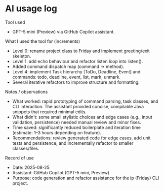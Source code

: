 # AI usage log

Tool used
- GPT-5 mini (Preview) via GitHub Copilot assistant.

What I used the tool for (increments)
- Level 0: rename project class to Friday and implement greeting/exit skeleton.
- Level 1: add echo behaviour and refactor listen loop into listen().
- Added command dispatch map (command -> method).
- Level 4: implement Task hierarchy (ToDo, Deadline, Event) and commands: todo, deadline, event, list, mark, unmark.
- Several iterative refactors to improve structure and formatting.

Notes / observations
- What worked: rapid prototyping of command parsing, task classes, and CLI interaction. The assistant provided concise, compilable Java snippets that required minimal edits.
- What didn't: some small stylistic choices and edge cases (e.g., input validation, persistence) needed manual review and minor fixes.
- Time saved: significantly reduced boilerplate and iteration time (estimate: 1–3 hours depending on feature).
- Recommendations: review generated code for edge cases, add unit tests and persistence, and incrementally refactor to smaller classes/files.

Record of use
- Date: 2025-08-25
- Assistant: GitHub Copilot (GPT-5 mini, Preview)
- Purpose: code generation and refactor assistance for the ip (Friday) CLI project.
